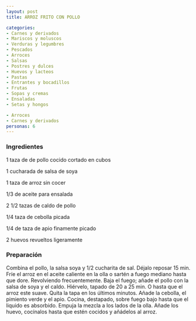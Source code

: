 ```yaml
---
layout: post
title: ARROZ FRITO CON POLLO

categories:
- Carnes y derivados
- Mariscos y moluscos
- Verduras y legumbres
- Pescados
- Arroces
- Salsas
- Postres y dulces
- Huevos y lacteos
- Pastas
- Entrantes y bocadillos
- Frutas
- Sopas y cremas
- Ensaladas
- Setas y hongos

- Arroces
- Carnes y derivados
personas: 6 
---
```

<h3>Ingredientes</h3>
1 taza de de pollo cocido cortado en cubos

1 cucharada de salsa de soya

1 taza de arroz sin cocer

1/3 de aceite para ensalada

2 1/2 tazas de caldo de pollo

1/4 taza de cebolla picada

1/4 de taza de apio finamente picado

2 huevos revueltos ligeramente

<h3>Preparación</h3>
Combina el pollo, la salsa soya y 1/2 cucharita de sal. Déjalo reposar 15 min. Fríe el arroz en el aceite caliente en la olla o sartén a fuego mediano hasta que dore. Revolviendo frecuentemente. Baja el fuego; añade el pollo con la salsa de soya y el caldo. Hiérvelo, tapado de 20 a 25 min. O hasta que el arroz este suave. Quita la tapa en los últimos minutos. Añade la cebolla, el pimiento verde y el apio. Cocina, destapado, sobre fuego bajo hasta que el liquido es absorbido. Empuja la mezcla a los lados de la olla. Añade los huevo, cocínalos hasta que estén cocidos y añádelos al arroz.


